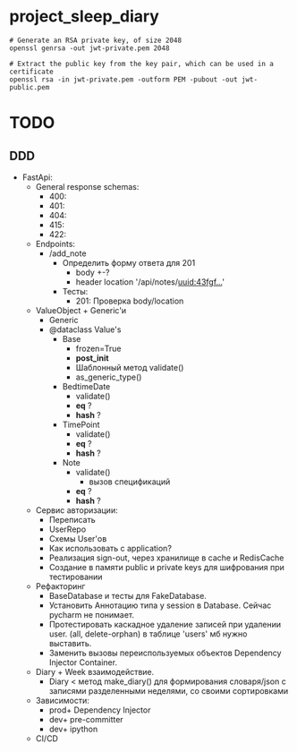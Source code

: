 # project_sleep_diary

```shell
# Generate an RSA private key, of size 2048
openssl genrsa -out jwt-private.pem 2048
```

```shell
# Extract the public key from the key pair, which can be used in a certificate
openssl rsa -in jwt-private.pem -outform PEM -pubout -out jwt-public.pem
```


# TODO
## DDD
- FastApi:
    - General response schemas:
      - 400: 
      - 401:
      - 404:
      - 415:
      - 422:
    - Endpoints:
      - /add_note
        - Определить форму ответа для 201
          - body +-?
          - header location '/api/notes/<uuid:43fgf...>'
        - Тесты:
          - 201: Проверка body/location
   - ValueObject + Generic'и
       - Generic
       - @dataclass Value's 
         - Base
           - frozen=True
           - __post_init__
           - Шаблонный метод validate()
           - as_generic_type()
         - BedtimeDate
           - validate()
           - __eq__ ?
           - __hash__ ?
         - TimePoint
           - validate()
           - __eq__ ?
           - __hash__ ?
         - Note
           - validate()
             - вызов спецификаций
           - __eq__ ?
           - __hash__ ?
   - Сервис авторизации:
     - Переписать
     - UserRepo
     - Схемы User'ов
     - Как использовать с application?
     - Реализация sign-out, через хранилище в cache и RedisCache
     - Создание в памяти public и private keys для шифрования при тестировании
   - Рефакторинг
     - BaseDatabase и тесты для FakeDatabase.
     - Установить Аннотацию типа у session в Database. Сейчас pycharm не понимает.
     - Протестировать каскадное удаление записей при удалении user. (all, 
       delete-orphan) в таблице 'users' мб нужно выставить.
     - Заменить вызовы переиспользуемых объектов Dependency Injector Container.
   - Diary + Week взаимодействие.
     - Diary < метод make_diary() для формирования словаря/json с записями
     разделенными неделями, со своими сортировками
  - Зависимости:
    - prod+ Dependency Injector
    - dev+ pre-committer
    - dev+ ipython
  - CI/CD
